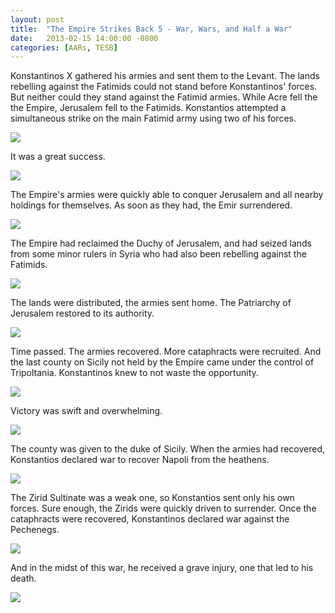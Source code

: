 ```yaml
---
layout: post
title:  "The Empire Strikes Back 5 - War, Wars, and Half a War"
date:   2013-02-15 14:00:00 -0800
categories: [AARs, TESB]
---
```

Konstantinos X gathered his armies and sent them to the Levant. The lands rebelling against the Fatimids could not stand before Konstantinos' forces. But neither could they stand against the Fatimid armies. While Acre fell the the Empire, Jerusalem fell to the Fatimids. Konstantios attempted a simultaneous strike on the main Fatimid army using two of his forces.

![](/assets/tesb_images/5-1.png)

It was a great success.

![](/assets/tesb_images/5-2.png)

The Empire's armies were quickly able to conquer Jerusalem and all nearby holdings for themselves. As soon as they had, the Emir surrendered.

![](/assets/tesb_images/5-3.png)

The Empire had reclaimed the Duchy of Jerusalem, and had seized lands from some minor rulers in Syria who had also been rebelling against the Fatimids.

![](/assets/tesb_images/5-4.png)

The lands were distributed, the armies sent home. The Patriarchy of Jerusalem restored to its authority.

![](/assets/tesb_images/5-5.png)

Time passed. The armies recovered. More cataphracts were recruited. And the last county on Sicily not held by the Empire came under the control of Tripoltania. Konstantinos knew to not waste the opportunity.

![](/assets/tesb_images/5-6.png)

Victory was swift and overwhelming.

![](/assets/tesb_images/5-7.png)

The county was given to the duke of Sicily. When the armies had recovered, Konstantios declared war to recover Napoli from the heathens.

![](/assets/tesb_images/5-8.png)

The Zirid Sultinate was a weak one, so Konstantios sent only his own forces. Sure enough, the Zirids were quickly driven to surrender. Once the cataphracts were recovered, Konstantinos declared war against the Pechenegs.

![](/assets/tesb_images/5-9.png)

And in the midst of this war, he received a grave injury, one that led to his death.

![](/assets/tesb_images/5-10.png)